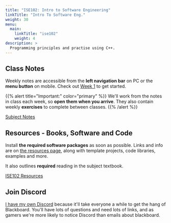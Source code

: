 ```yaml
---
title: "ISE102: Intro to Software Engineering"
linkTitle: "Intro To Software Eng."
weight: 30
menu:
  main:
    linkTitle: "ise102"
    weight: 4
description: >
  Programming principles and practise using C++. 
---
```


## Class Notes

Weekly notes are accessible from the **left navigation bar** on PC or the <i class="fas fa-bars"></i> **menu button** on mobile. Check out [Week 1](/torrens/ise102/notes/week1/) to get started.

{{% alert title="Important:" color="primary" %}}
We'll work from the notes in class each week, so **open them when you arrive**. They also contain weekly **exercises** to complete between classes. 
{{% /alert %}}

<a class="btn btn-lg btn-primary mr-3 mb-4" href="/torrens/ise102/week1/">
  Subject Notes
</a>

## Resources - Books, Software and Code

Install **the required software packages** as soon as possible. Links and info are on [the resources page](/torrens/ise102/resources/), along with template projects, code libraries, examples and more.

It also outlines **required** reading in the subject textbook.

<a class="btn btn-lg btn-primary mr-3 mb-4" href="/torrens/ise102/resources/">
  ISE102 Resources
</a>

## Join Discord

[I have my own Discord](https://discord.gg/nC7b5tN) because it'll take everyone a while to get the hang of Blackboard. You'll have lots of questions and need lots of links, and as gamers we're more likely to notice Discord than emails about blackboard. 




<!-- [Download Microsoft Visual Studio Community 2019](https://visualstudio.microsoft.com/vs/) -->




